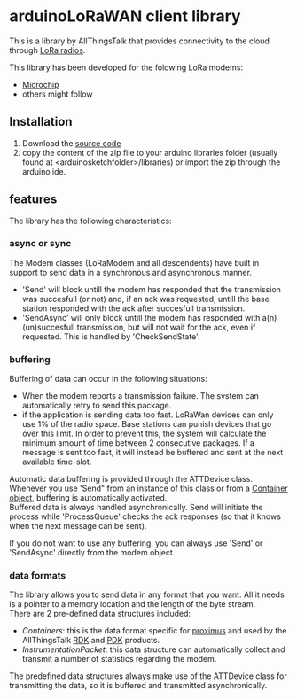 arduinoLoRaWAN client library
=============================

This is a library by AllThingsTalk that provides connectivity to the cloud through [LoRa radios](https://www.lora-alliance.org/What-Is-LoRa/Technology).  

This library has been developed for the folowing LoRa modems: 

- [Microchip](http://www.microchip.com/wwwproducts/Devices.aspx?product=RN2483)
- others might follow

## Installation
  1. Download the [source code](https://github.com/allthingstalk/att-arduino-lorawan-client/archive/master.zip)
  2. copy the content of the zip file to your arduino libraries folder (usually found at &lt;arduinosketchfolder>/libraries) or import the zip through the arduino ide.

## features
The library has the following characteristics:
 
### async or sync
The Modem classes (LoRaModem and all descendents) have built in support to send data in a synchronous and asynchronous manner.  

- 'Send' will block untill the modem has responded that the transmission was succesfull (or not) and, if an ack was requested, untill the base station responded with the ack after succesfull transmission.
- 'SendAsync' will only block untill the modem has responded with a(n) (un)succesfull transmission, but will not wait for the ack, even if requested. This is handled by 'CheckSendState'.

### buffering
Buffering of data can occur in the following situations:

- When the modem reports a transmission failure. The system can  automatically retry to send this package.  
- if the application is sending data too fast.  LoRaWan devices can only use 1% of the radio space. Base stations can punish devices that go over this limit.  In order to prevent this, the system will calculate the minimum amount of time between 2 consecutive packages. If a message is sent too fast, it will instead be buffered and sent at the next available time-slot.  

Automatic data buffering is provided through the ATTDevice class. Whenever you use 'Send" from an instance of this class or from a [Container object](#data_formats), buffering is automatically activated.  
Buffered data is always handled asynchronically. Send will initiate the process while 'ProcessQueue' checks the ack responses (so that it knows when the next message can be sent).    

If you do not want to use any buffering, you can always use 'Send' or 'SendAsync' directly from the modem object.   

### data formats
The library allows you to send data in any format that you want. All it needs is a pointer to a memory location and the length of the byte stream.  
There are 2 pre-defined data structures included:

- *Containers*: this is the data format specific for [proximus](https://www.enco.io/) and used by the AllThingsTalk [RDK](http://shop.allthingstalk.com/product/lora-rapid-development-kit/) and [PDK](http://shop.allthingstalk.com/product/lorawan-track-and-trace/) products.
- *InstrumentationPacket*: this data structure can automatically collect and transmit a number of statistics regarding the modem. 

The predefined data structures always make use of the ATTDevice class for transmitting the data, so it is buffered and transmitted asynchronically.

  
